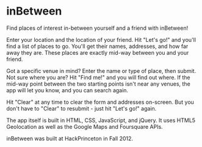 # inBetween

Find places of interest in-between yourself and a friend with inBetween!

Enter your location and the location of your friend. Hit "Let's go!" and you'll find a list of places to go. You'll get their names, addresses, and how far away they are. These places are exactly mid-way between you and your friend.

Got a specific venue in mind? Enter the name or type of place, then submit. Not sure where you are? Hit "Find me!" and you will find out where. If the mid-way point between the two starting points isn't near any venues, the app will let you know, and you can search again.

Hit "Clear" at any time to clear the form and addresses on-screen. But you don't have to "Clear" to resubmit - just hit "Let's go!" again.

The app itself is built in HTML, CSS, JavaScript, and jQuery. It uses HTML5 Geolocation as well as the Google Maps and Foursquare APIs.

inBetween was built at HackPrinceton in Fall 2012.
